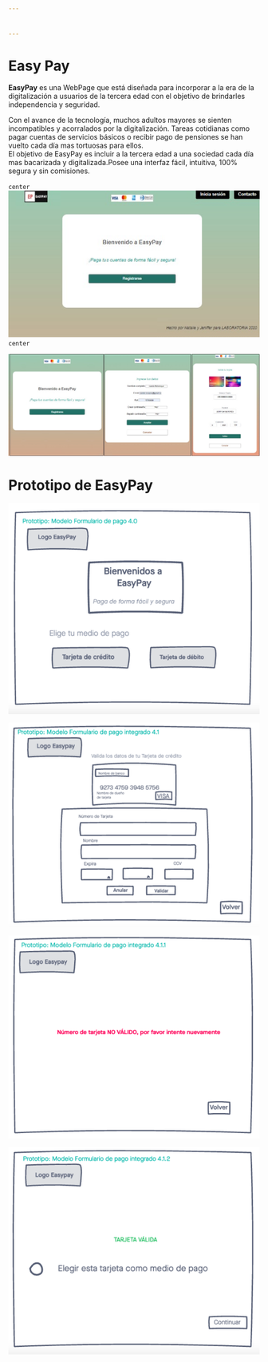 ```yaml
---


---
```


<h1 id="easy-pay">Easy Pay</h1>
<p><strong>EasyPay</strong> es una WebPage que está diseñada para incorporar a la era de la digitalización a usuarios de la tercera edad con el objetivo de brindarles independencia y seguridad.</p>
<p>Con el avance de la tecnología, muchos adultos mayores se sienten incompatibles y acorralados por la digitalización. Tareas cotidianas como pagar cuentas de servicios básicos o recibir pago de pensiones se han vuelto cada día mas tortuosas para ellos.<br>
El  objetivo de EasyPay es incluir a la tercera edad a una sociedad cada día mas bacarizada y digitalizada.Posee una interfaz fácil, intuitiva, 100% segura y sin comisiones.</p>
<p><code>center</code><img src="https://github.com/JenifferGenoves/SCL013-card-validation/blob/gh-pages/Easypay.JPG" alt="Página de inicio"><code>center</code></p>
<p><img src="https://github.com/JenifferGenoves/SCL013-card-validation/blob/gh-pages/Easypay1.JPG" alt="enter image description here"></p>
<h1 id="prototipo-de-easypay">Prototipo de EasyPay</h1>
<p><img src="https://github.com/JenifferGenoves/SCL013-card-validation/blob/gh-pages/EasyPay_1.png" alt="Página Principal"></p>
<p><img src="https://github.com/JenifferGenoves/SCL013-card-validation/blob/gh-pages/EasyPay_3.png" alt="Ingreso de Datos"></p>
<p><img src="https://github.com/JenifferGenoves/SCL013-card-validation/blob/gh-pages/EasyPay_4.png" alt="Tarjeta Inválida"></p>
<p><img src="https://github.com/JenifferGenoves/SCL013-card-validation/blob/gh-pages/EasyPay_5.png" alt="Tarjeta Válida"></p>

